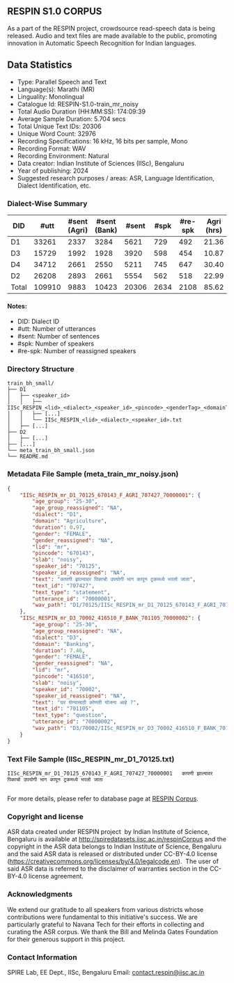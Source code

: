 ## RESPIN S1.0 CORPUS ##

As a part of the RESPIN project, crowdsource read-speech data is being released. Audio and text files
are made available to the public, promoting innovation in Automatic Speech Recognition for Indian languages.

## Data Statistics ##

- Type: Parallel Speech and Text
- Language(s): Marathi (MR)
- Linguality: Monolingual
- Catalogue Id: RESPIN-S1.0-train_mr_noisy
- Total Audio Duration (HH:MM:SS): 174:09:39
- Average Sample Duration: 5.704 secs
- Total Unique Text IDs: 20306
- Unique Word Count: 32976
- Recording Specifications: 16 kHz, 16 bits per sample, Mono
- Recording Format: WAV
- Recording Environment: Natural
- Data creator: Indian Institute of Sciences (IISc), Bengaluru
- Year of publishing: 2024
- Suggested research purposes / areas: ASR, Language Identification, Dialect Identification, etc.

### Dialect-Wise Summary ###
| DID   | #utt | #sent (Agri) | #sent (Bank) | #sent | #spk | #re-spk | Agri (hrs) | Bank (hrs) | Total (hrs) |
|-------|------|--------------|--------------|-------|------|---------|------------|------------|-------------|
| D1 | 33261 | 2337 | 3284 | 5621 | 729 | 492 | 21.36 | 29.94 | 51.29 |
| D3 | 15729 | 1992 | 1928 | 3920 | 598 | 454 | 10.87 | 9.96 | 20.83 |
| D4 | 34712 | 2661 | 2550 | 5211 | 745 | 647 | 30.40 | 27.68 | 58.08 |
| D2 | 26208 | 2893 | 2661 | 5554 | 562 | 518 | 22.99 | 20.96 | 43.95 |
| Total | 109910 | 9883 | 10423 | 20306 | 2634 | 2108 | 85.62 | 88.54 | 174.16 |



#### Notes:
- DID: Dialect ID
- #utt: Number of utterances
- #sent: Number of sentences
- #spk: Number of speakers
- #re-spk: Number of reassigned speakers

### Directory Structure ###
```
train_bh_small/
├── D1
│   ├── <speaker_id>
│   │   ├── IISc_RESPIN_<lid>_<dialect>_<speaker_id>_<pincode>_<genderTag>_<domainTag>_<text_id>_<uttid>.wav
│   │   ├── [...]
│   │   └── IISc_RESPIN_<lid>_<dialect>_<speaker_id>.txt
│   ├── [...]
├── D2
│   ├── [...]
├── [...]
└── meta_train_bh_small.json
└── README.md
```

### Metadata File Sample (meta_train_mr_noisy.json) ###

```json
{
    "IISc_RESPIN_mr_D1_70125_670143_F_AGRI_707427_70000001": {
        "age_group": "25-30",
        "age_group_reassigned": "NA",
        "dialect": "D1",
        "domain": "Agriculture",
        "duration": 0.97,
        "gender": "FEMALE",
        "gender_reassigned": "NA",
        "lid": "mr",
        "pincode": "670143",
        "slab": "noisy",
        "speaker_id": "70125",
        "speaker_id_reassigned": "NA",
        "text": "कापणी झाल्यावर पिकाचो उपयोगी भाग कापून ट्रकमध्ये भरलो जाता",
        "text_id": "707427",
        "text_type": "statement",
        "utterance_id": "70000001",
        "wav_path": "D1/70125/IISc_RESPIN_mr_D1_70125_670143_F_AGRI_707427_70000001.wav"
    },
    "IISc_RESPIN_mr_D3_70002_416510_F_BANK_701105_70000002": {
        "age_group": "25-30",
        "age_group_reassigned": "NA",
        "dialect": "D3",
        "domain": "Banking",
        "duration": 7.46,
        "gender": "FEMALE",
        "gender_reassigned": "NA",
        "lid": "mr",
        "pincode": "416510",
        "slab": "noisy",
        "speaker_id": "70002",
        "speaker_id_reassigned": "NA",
        "text": "घर घेण्यासाठी कोणती योजना आहे ?",
        "text_id": "701105",
        "text_type": "question",
        "utterance_id": "70000002",
        "wav_path": "D3/70002/IISc_RESPIN_mr_D3_70002_416510_F_BANK_701105_70000002.wav"
    }
}
```

### Text File Sample (IISc_RESPIN_mr_D1_70125.txt) ###
```
IISc_RESPIN_mr_D1_70125_670143_F_AGRI_707427_70000001	कापणी झाल्यावर पिकाचो उपयोगी भाग कापून ट्रकमध्ये भरलो जाता


```

For more details, please refer to database page at [RESPIN Corpus](http://spiredatasets.iisc.ac.in/respinCorpus).

### Copyright and license ###

ASR data created under RESPIN project  by Indian Institute of Science, Bengaluru is available
at http://spiredatasets.iisc.ac.in/respinCorpus and the copyright in the ASR data belongs to
Indian Institute of Science, Bengaluru and the said ASR data is released or distributed under
CC-BY-4.0 license (https://creativecommons.org/licenses/by/4.0/legalcode.en).  The user of
said ASR data is referred to the disclaimer of warranties section in the CC-BY-4.0 license
agreement.


### Acknowledgments ###

We extend our gratitude to all speakers from various districts whose contributions were fundamental to this initiative's success.
We are particularly grateful to Navana Tech for their efforts in collecting and curating the ASR corpus.
We thank the Bill and Melinda Gates Foundation for their generous support in this project.

### Contact Information ###

SPIRE Lab, EE Dept., IISc, Bengaluru
Email: contact.respin@iisc.ac.in